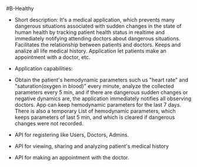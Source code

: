 #B-Healthy

- Short description:
It's a medical application, which prevents many dangerous situations associated with sudden changes in the state of human health 
by tracking patient health status in realtime and immediately notifying attending doctors about dangerous situations. 
Facilitates the relationship between patients and doctors. Keeps and analize all life medical history.
Application let patients make an appointment with a doctor, etc.

- Application capabilities:
 - Obtain the patient's hemodynamic parameters such us "heart rate" and "saturation(oxygen in blood)" every minute,
   analyze the collected parameters every 5 min, and if there are dangerous sudden changes or negative dynamics are,
   the application immediately notifies all observing doctors. App can keep hemodynamic parameters for the last 7 days.
   There is also a temporary List of hemodynamic parameters, which keeps parameters of last 5 min, and which is cleared 
   if dangerous changes were not recorded.
 - API for registering like Users, Doctors, Admins.
 - API for viewing, sharing and analyzing patient's medical history
 - API for making an appointment with the doctor.
